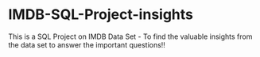 # IMDB-SQL-Project-insights
This is a SQL Project on IMDB Data Set - To find the valuable insights from the data set to answer the important questions!!
